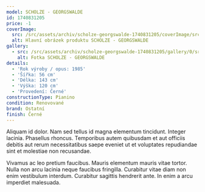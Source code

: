 ```yaml
---
model: SCHOLZE - GEORGSWALDE
id: 1740831205
price: -1
coverImage:
  src: /src/assets/archiv/scholze-georgswalde-1740831205/coverImage/src.jpg
  alt: Hlavní obrázek produktu SCHOLZE - GEORGSWALDE
gallery:
  - src: /src/assets/archiv/scholze-georgswalde-1740831205/gallery/0/src.jpg
    alt: Fotka SCHOLZE - GEORGSWALDE
details:
  - 'Rok výroby / opus: 1985'
  - 'Šířka: 56 cm'
  - 'Délka: 143 cm'
  - 'Výška: 120 cm'
  - 'Provedení: Černé'
constructionType: Pianino
condition: Renovované
brand: Ostatní
finish: Černé
---
```

Aliquam id dolor. Nam sed tellus id magna elementum tincidunt. Integer lacinia. Phasellus rhoncus. Temporibus autem quibusdam et aut officiis debitis aut rerum necessitatibus saepe eveniet ut et voluptates repudiandae sint et molestiae non recusandae.

Vivamus ac leo pretium faucibus. Mauris elementum mauris vitae tortor. Nulla non arcu lacinia neque faucibus fringilla. Curabitur vitae diam non enim vestibulum interdum. Curabitur sagittis hendrerit ante. In enim a arcu imperdiet malesuada.
